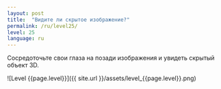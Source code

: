 ```yaml
---
layout: post
title:  "Видите ли скрытое изображение?"
permalink: /ru/level25/
level: 25
language: ru
---
```

Сосредоточьте свои глаза на позади изображения и увидеть скрытый объект 3D.

![Level {{page.level}}]({{ site.url }}/assets/level_{{page.level}}.png)